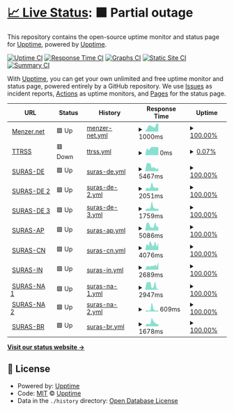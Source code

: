# [📈 Live Status](https://upptime.github.io/upptime): <!--live status--> **🟧 Partial outage**

This repository contains the open-source uptime monitor and status page for [Upptime](https://upptime.js.org), powered by [Upptime](https://github.com/upptime/upptime).

[![Uptime CI](https://github.com/upptime/upptime/workflows/Uptime%20CI/badge.svg)](https://github.com/upptime/upptime/actions?query=workflow%3A%22Uptime+CI%22)
[![Response Time CI](https://github.com/upptime/upptime/workflows/Response%20Time%20CI/badge.svg)](https://github.com/upptime/upptime/actions?query=workflow%3A%22Response+Time+CI%22)
[![Graphs CI](https://github.com/upptime/upptime/workflows/Graphs%20CI/badge.svg)](https://github.com/upptime/upptime/actions?query=workflow%3A%22Graphs+CI%22)
[![Static Site CI](https://github.com/upptime/upptime/workflows/Static%20Site%20CI/badge.svg)](https://github.com/upptime/upptime/actions?query=workflow%3A%22Static+Site+CI%22)
[![Summary CI](https://github.com/upptime/upptime/workflows/Summary%20CI/badge.svg)](https://github.com/upptime/upptime/actions?query=workflow%3A%22Summary+CI%22)

With [Upptime](https://upptime.js.org), you can get your own unlimited and free uptime monitor and status page, powered entirely by a GitHub repository. We use [Issues](https://github.com/upptime/upptime/issues) as incident reports, [Actions](https://github.com/upptime/upptime/actions) as uptime monitors, and [Pages](https://upptime.github.io/upptime) for the status page.

<!--start: status pages-->
<!-- This summary is generated by Upptime (https://github.com/upptime/upptime) -->
<!-- Do not edit this manually, your changes will be overwritten -->
<!-- prettier-ignore -->
| URL | Status | History | Response Time | Uptime |
| --- | ------ | ------- | ------------- | ------ |
| <img alt="" src="https://favicons.githubusercontent.com/menzer.net" height="13"> [Menzer.net](http://menzer.net) | 🟩 Up | [menzer-net.yml](https://github.com/cxt666/upptime/commits/HEAD/history/menzer-net.yml) | <details><summary><img alt="Response time graph" src="./graphs/menzer-net/response-time-week.png" height="20"> 1000ms</summary><br><a href="https://upptime.github.io/upptime/history/menzer-net"><img alt="Response time 1000" src="https://img.shields.io/endpoint?url=https%3A%2F%2Fraw.githubusercontent.com%2Fcxt666%2Fupptime%2FHEAD%2Fapi%2Fmenzer-net%2Fresponse-time.json"></a><br><a href="https://upptime.github.io/upptime/history/menzer-net"><img alt="24-hour response time 1000" src="https://img.shields.io/endpoint?url=https%3A%2F%2Fraw.githubusercontent.com%2Fcxt666%2Fupptime%2FHEAD%2Fapi%2Fmenzer-net%2Fresponse-time-day.json"></a><br><a href="https://upptime.github.io/upptime/history/menzer-net"><img alt="7-day response time 1000" src="https://img.shields.io/endpoint?url=https%3A%2F%2Fraw.githubusercontent.com%2Fcxt666%2Fupptime%2FHEAD%2Fapi%2Fmenzer-net%2Fresponse-time-week.json"></a><br><a href="https://upptime.github.io/upptime/history/menzer-net"><img alt="30-day response time 1000" src="https://img.shields.io/endpoint?url=https%3A%2F%2Fraw.githubusercontent.com%2Fcxt666%2Fupptime%2FHEAD%2Fapi%2Fmenzer-net%2Fresponse-time-month.json"></a><br><a href="https://upptime.github.io/upptime/history/menzer-net"><img alt="1-year response time 1000" src="https://img.shields.io/endpoint?url=https%3A%2F%2Fraw.githubusercontent.com%2Fcxt666%2Fupptime%2FHEAD%2Fapi%2Fmenzer-net%2Fresponse-time-year.json"></a></details> | <details><summary><a href="https://upptime.github.io/upptime/history/menzer-net">100.00%</a></summary><a href="https://upptime.github.io/upptime/history/menzer-net"><img alt="All-time uptime 100.00%" src="https://img.shields.io/endpoint?url=https%3A%2F%2Fraw.githubusercontent.com%2Fcxt666%2Fupptime%2FHEAD%2Fapi%2Fmenzer-net%2Fuptime.json"></a><br><a href="https://upptime.github.io/upptime/history/menzer-net"><img alt="24-hour uptime 100.00%" src="https://img.shields.io/endpoint?url=https%3A%2F%2Fraw.githubusercontent.com%2Fcxt666%2Fupptime%2FHEAD%2Fapi%2Fmenzer-net%2Fuptime-day.json"></a><br><a href="https://upptime.github.io/upptime/history/menzer-net"><img alt="7-day uptime 100.00%" src="https://img.shields.io/endpoint?url=https%3A%2F%2Fraw.githubusercontent.com%2Fcxt666%2Fupptime%2FHEAD%2Fapi%2Fmenzer-net%2Fuptime-week.json"></a><br><a href="https://upptime.github.io/upptime/history/menzer-net"><img alt="30-day uptime 100.00%" src="https://img.shields.io/endpoint?url=https%3A%2F%2Fraw.githubusercontent.com%2Fcxt666%2Fupptime%2FHEAD%2Fapi%2Fmenzer-net%2Fuptime-month.json"></a><br><a href="https://upptime.github.io/upptime/history/menzer-net"><img alt="1-year uptime 100.00%" src="https://img.shields.io/endpoint?url=https%3A%2F%2Fraw.githubusercontent.com%2Fcxt666%2Fupptime%2FHEAD%2Fapi%2Fmenzer-net%2Fuptime-year.json"></a></details>
| <img alt="" src="https://favicons.githubusercontent.com/reader.mnzr.de" height="13"> [TTRSS](https://reader.mnzr.de) | 🟥 Down | [ttrss.yml](https://github.com/cxt666/upptime/commits/HEAD/history/ttrss.yml) | <details><summary><img alt="Response time graph" src="./graphs/ttrss/response-time-week.png" height="20"> 0ms</summary><br><a href="https://upptime.github.io/upptime/history/ttrss"><img alt="Response time 0" src="https://img.shields.io/endpoint?url=https%3A%2F%2Fraw.githubusercontent.com%2Fcxt666%2Fupptime%2FHEAD%2Fapi%2Fttrss%2Fresponse-time.json"></a><br><a href="https://upptime.github.io/upptime/history/ttrss"><img alt="24-hour response time 0" src="https://img.shields.io/endpoint?url=https%3A%2F%2Fraw.githubusercontent.com%2Fcxt666%2Fupptime%2FHEAD%2Fapi%2Fttrss%2Fresponse-time-day.json"></a><br><a href="https://upptime.github.io/upptime/history/ttrss"><img alt="7-day response time 0" src="https://img.shields.io/endpoint?url=https%3A%2F%2Fraw.githubusercontent.com%2Fcxt666%2Fupptime%2FHEAD%2Fapi%2Fttrss%2Fresponse-time-week.json"></a><br><a href="https://upptime.github.io/upptime/history/ttrss"><img alt="30-day response time 0" src="https://img.shields.io/endpoint?url=https%3A%2F%2Fraw.githubusercontent.com%2Fcxt666%2Fupptime%2FHEAD%2Fapi%2Fttrss%2Fresponse-time-month.json"></a><br><a href="https://upptime.github.io/upptime/history/ttrss"><img alt="1-year response time 0" src="https://img.shields.io/endpoint?url=https%3A%2F%2Fraw.githubusercontent.com%2Fcxt666%2Fupptime%2FHEAD%2Fapi%2Fttrss%2Fresponse-time-year.json"></a></details> | <details><summary><a href="https://upptime.github.io/upptime/history/ttrss">0.07%</a></summary><a href="https://upptime.github.io/upptime/history/ttrss"><img alt="All-time uptime 0.07%" src="https://img.shields.io/endpoint?url=https%3A%2F%2Fraw.githubusercontent.com%2Fcxt666%2Fupptime%2FHEAD%2Fapi%2Fttrss%2Fuptime.json"></a><br><a href="https://upptime.github.io/upptime/history/ttrss"><img alt="24-hour uptime 0.07%" src="https://img.shields.io/endpoint?url=https%3A%2F%2Fraw.githubusercontent.com%2Fcxt666%2Fupptime%2FHEAD%2Fapi%2Fttrss%2Fuptime-day.json"></a><br><a href="https://upptime.github.io/upptime/history/ttrss"><img alt="7-day uptime 0.07%" src="https://img.shields.io/endpoint?url=https%3A%2F%2Fraw.githubusercontent.com%2Fcxt666%2Fupptime%2FHEAD%2Fapi%2Fttrss%2Fuptime-week.json"></a><br><a href="https://upptime.github.io/upptime/history/ttrss"><img alt="30-day uptime 0.07%" src="https://img.shields.io/endpoint?url=https%3A%2F%2Fraw.githubusercontent.com%2Fcxt666%2Fupptime%2FHEAD%2Fapi%2Fttrss%2Fuptime-month.json"></a><br><a href="https://upptime.github.io/upptime/history/ttrss"><img alt="1-year uptime 0.07%" src="https://img.shields.io/endpoint?url=https%3A%2F%2Fraw.githubusercontent.com%2Fcxt666%2Fupptime%2FHEAD%2Fapi%2Fttrss%2Fuptime-year.json"></a></details>
| <img alt="" src="https://favicons.githubusercontent.com/de-emea-vpn.schaeffler.com" height="13"> [SURAS-DE](https://de-emea-vpn.schaeffler.com/vpn) | 🟩 Up | [suras-de.yml](https://github.com/cxt666/upptime/commits/HEAD/history/suras-de.yml) | <details><summary><img alt="Response time graph" src="./graphs/suras-de/response-time-week.png" height="20"> 5467ms</summary><br><a href="https://upptime.github.io/upptime/history/suras-de"><img alt="Response time 5467" src="https://img.shields.io/endpoint?url=https%3A%2F%2Fraw.githubusercontent.com%2Fcxt666%2Fupptime%2FHEAD%2Fapi%2Fsuras-de%2Fresponse-time.json"></a><br><a href="https://upptime.github.io/upptime/history/suras-de"><img alt="24-hour response time 5467" src="https://img.shields.io/endpoint?url=https%3A%2F%2Fraw.githubusercontent.com%2Fcxt666%2Fupptime%2FHEAD%2Fapi%2Fsuras-de%2Fresponse-time-day.json"></a><br><a href="https://upptime.github.io/upptime/history/suras-de"><img alt="7-day response time 5467" src="https://img.shields.io/endpoint?url=https%3A%2F%2Fraw.githubusercontent.com%2Fcxt666%2Fupptime%2FHEAD%2Fapi%2Fsuras-de%2Fresponse-time-week.json"></a><br><a href="https://upptime.github.io/upptime/history/suras-de"><img alt="30-day response time 5467" src="https://img.shields.io/endpoint?url=https%3A%2F%2Fraw.githubusercontent.com%2Fcxt666%2Fupptime%2FHEAD%2Fapi%2Fsuras-de%2Fresponse-time-month.json"></a><br><a href="https://upptime.github.io/upptime/history/suras-de"><img alt="1-year response time 5467" src="https://img.shields.io/endpoint?url=https%3A%2F%2Fraw.githubusercontent.com%2Fcxt666%2Fupptime%2FHEAD%2Fapi%2Fsuras-de%2Fresponse-time-year.json"></a></details> | <details><summary><a href="https://upptime.github.io/upptime/history/suras-de">100.00%</a></summary><a href="https://upptime.github.io/upptime/history/suras-de"><img alt="All-time uptime 100.00%" src="https://img.shields.io/endpoint?url=https%3A%2F%2Fraw.githubusercontent.com%2Fcxt666%2Fupptime%2FHEAD%2Fapi%2Fsuras-de%2Fuptime.json"></a><br><a href="https://upptime.github.io/upptime/history/suras-de"><img alt="24-hour uptime 100.00%" src="https://img.shields.io/endpoint?url=https%3A%2F%2Fraw.githubusercontent.com%2Fcxt666%2Fupptime%2FHEAD%2Fapi%2Fsuras-de%2Fuptime-day.json"></a><br><a href="https://upptime.github.io/upptime/history/suras-de"><img alt="7-day uptime 100.00%" src="https://img.shields.io/endpoint?url=https%3A%2F%2Fraw.githubusercontent.com%2Fcxt666%2Fupptime%2FHEAD%2Fapi%2Fsuras-de%2Fuptime-week.json"></a><br><a href="https://upptime.github.io/upptime/history/suras-de"><img alt="30-day uptime 100.00%" src="https://img.shields.io/endpoint?url=https%3A%2F%2Fraw.githubusercontent.com%2Fcxt666%2Fupptime%2FHEAD%2Fapi%2Fsuras-de%2Fuptime-month.json"></a><br><a href="https://upptime.github.io/upptime/history/suras-de"><img alt="1-year uptime 100.00%" src="https://img.shields.io/endpoint?url=https%3A%2F%2Fraw.githubusercontent.com%2Fcxt666%2Fupptime%2FHEAD%2Fapi%2Fsuras-de%2Fuptime-year.json"></a></details>
| <img alt="" src="https://favicons.githubusercontent.com/de-emea2-vpn.schaeffler.com" height="13"> [SURAS-DE 2](https://de-emea2-vpn.schaeffler.com/vpn) | 🟩 Up | [suras-de-2.yml](https://github.com/cxt666/upptime/commits/HEAD/history/suras-de-2.yml) | <details><summary><img alt="Response time graph" src="./graphs/suras-de-2/response-time-week.png" height="20"> 2051ms</summary><br><a href="https://upptime.github.io/upptime/history/suras-de-2"><img alt="Response time 2051" src="https://img.shields.io/endpoint?url=https%3A%2F%2Fraw.githubusercontent.com%2Fcxt666%2Fupptime%2FHEAD%2Fapi%2Fsuras-de-2%2Fresponse-time.json"></a><br><a href="https://upptime.github.io/upptime/history/suras-de-2"><img alt="24-hour response time 2051" src="https://img.shields.io/endpoint?url=https%3A%2F%2Fraw.githubusercontent.com%2Fcxt666%2Fupptime%2FHEAD%2Fapi%2Fsuras-de-2%2Fresponse-time-day.json"></a><br><a href="https://upptime.github.io/upptime/history/suras-de-2"><img alt="7-day response time 2051" src="https://img.shields.io/endpoint?url=https%3A%2F%2Fraw.githubusercontent.com%2Fcxt666%2Fupptime%2FHEAD%2Fapi%2Fsuras-de-2%2Fresponse-time-week.json"></a><br><a href="https://upptime.github.io/upptime/history/suras-de-2"><img alt="30-day response time 2051" src="https://img.shields.io/endpoint?url=https%3A%2F%2Fraw.githubusercontent.com%2Fcxt666%2Fupptime%2FHEAD%2Fapi%2Fsuras-de-2%2Fresponse-time-month.json"></a><br><a href="https://upptime.github.io/upptime/history/suras-de-2"><img alt="1-year response time 2051" src="https://img.shields.io/endpoint?url=https%3A%2F%2Fraw.githubusercontent.com%2Fcxt666%2Fupptime%2FHEAD%2Fapi%2Fsuras-de-2%2Fresponse-time-year.json"></a></details> | <details><summary><a href="https://upptime.github.io/upptime/history/suras-de-2">100.00%</a></summary><a href="https://upptime.github.io/upptime/history/suras-de-2"><img alt="All-time uptime 100.00%" src="https://img.shields.io/endpoint?url=https%3A%2F%2Fraw.githubusercontent.com%2Fcxt666%2Fupptime%2FHEAD%2Fapi%2Fsuras-de-2%2Fuptime.json"></a><br><a href="https://upptime.github.io/upptime/history/suras-de-2"><img alt="24-hour uptime 100.00%" src="https://img.shields.io/endpoint?url=https%3A%2F%2Fraw.githubusercontent.com%2Fcxt666%2Fupptime%2FHEAD%2Fapi%2Fsuras-de-2%2Fuptime-day.json"></a><br><a href="https://upptime.github.io/upptime/history/suras-de-2"><img alt="7-day uptime 100.00%" src="https://img.shields.io/endpoint?url=https%3A%2F%2Fraw.githubusercontent.com%2Fcxt666%2Fupptime%2FHEAD%2Fapi%2Fsuras-de-2%2Fuptime-week.json"></a><br><a href="https://upptime.github.io/upptime/history/suras-de-2"><img alt="30-day uptime 100.00%" src="https://img.shields.io/endpoint?url=https%3A%2F%2Fraw.githubusercontent.com%2Fcxt666%2Fupptime%2FHEAD%2Fapi%2Fsuras-de-2%2Fuptime-month.json"></a><br><a href="https://upptime.github.io/upptime/history/suras-de-2"><img alt="1-year uptime 100.00%" src="https://img.shields.io/endpoint?url=https%3A%2F%2Fraw.githubusercontent.com%2Fcxt666%2Fupptime%2FHEAD%2Fapi%2Fsuras-de-2%2Fuptime-year.json"></a></details>
| <img alt="" src="https://favicons.githubusercontent.com/de-emea3-vpn.schaeffler.com" height="13"> [SURAS-DE 3](https://de-emea3-vpn.schaeffler.com/vpn) | 🟩 Up | [suras-de-3.yml](https://github.com/cxt666/upptime/commits/HEAD/history/suras-de-3.yml) | <details><summary><img alt="Response time graph" src="./graphs/suras-de-3/response-time-week.png" height="20"> 1759ms</summary><br><a href="https://upptime.github.io/upptime/history/suras-de-3"><img alt="Response time 1759" src="https://img.shields.io/endpoint?url=https%3A%2F%2Fraw.githubusercontent.com%2Fcxt666%2Fupptime%2FHEAD%2Fapi%2Fsuras-de-3%2Fresponse-time.json"></a><br><a href="https://upptime.github.io/upptime/history/suras-de-3"><img alt="24-hour response time 1759" src="https://img.shields.io/endpoint?url=https%3A%2F%2Fraw.githubusercontent.com%2Fcxt666%2Fupptime%2FHEAD%2Fapi%2Fsuras-de-3%2Fresponse-time-day.json"></a><br><a href="https://upptime.github.io/upptime/history/suras-de-3"><img alt="7-day response time 1759" src="https://img.shields.io/endpoint?url=https%3A%2F%2Fraw.githubusercontent.com%2Fcxt666%2Fupptime%2FHEAD%2Fapi%2Fsuras-de-3%2Fresponse-time-week.json"></a><br><a href="https://upptime.github.io/upptime/history/suras-de-3"><img alt="30-day response time 1759" src="https://img.shields.io/endpoint?url=https%3A%2F%2Fraw.githubusercontent.com%2Fcxt666%2Fupptime%2FHEAD%2Fapi%2Fsuras-de-3%2Fresponse-time-month.json"></a><br><a href="https://upptime.github.io/upptime/history/suras-de-3"><img alt="1-year response time 1759" src="https://img.shields.io/endpoint?url=https%3A%2F%2Fraw.githubusercontent.com%2Fcxt666%2Fupptime%2FHEAD%2Fapi%2Fsuras-de-3%2Fresponse-time-year.json"></a></details> | <details><summary><a href="https://upptime.github.io/upptime/history/suras-de-3">100.00%</a></summary><a href="https://upptime.github.io/upptime/history/suras-de-3"><img alt="All-time uptime 100.00%" src="https://img.shields.io/endpoint?url=https%3A%2F%2Fraw.githubusercontent.com%2Fcxt666%2Fupptime%2FHEAD%2Fapi%2Fsuras-de-3%2Fuptime.json"></a><br><a href="https://upptime.github.io/upptime/history/suras-de-3"><img alt="24-hour uptime 100.00%" src="https://img.shields.io/endpoint?url=https%3A%2F%2Fraw.githubusercontent.com%2Fcxt666%2Fupptime%2FHEAD%2Fapi%2Fsuras-de-3%2Fuptime-day.json"></a><br><a href="https://upptime.github.io/upptime/history/suras-de-3"><img alt="7-day uptime 100.00%" src="https://img.shields.io/endpoint?url=https%3A%2F%2Fraw.githubusercontent.com%2Fcxt666%2Fupptime%2FHEAD%2Fapi%2Fsuras-de-3%2Fuptime-week.json"></a><br><a href="https://upptime.github.io/upptime/history/suras-de-3"><img alt="30-day uptime 100.00%" src="https://img.shields.io/endpoint?url=https%3A%2F%2Fraw.githubusercontent.com%2Fcxt666%2Fupptime%2FHEAD%2Fapi%2Fsuras-de-3%2Fuptime-month.json"></a><br><a href="https://upptime.github.io/upptime/history/suras-de-3"><img alt="1-year uptime 100.00%" src="https://img.shields.io/endpoint?url=https%3A%2F%2Fraw.githubusercontent.com%2Fcxt666%2Fupptime%2FHEAD%2Fapi%2Fsuras-de-3%2Fuptime-year.json"></a></details>
| <img alt="" src="https://favicons.githubusercontent.com/kr-ap-vpn.schaeffler.com" height="13"> [SURAS-AP](https://kr-ap-vpn.schaeffler.com/vpn) | 🟩 Up | [suras-ap.yml](https://github.com/cxt666/upptime/commits/HEAD/history/suras-ap.yml) | <details><summary><img alt="Response time graph" src="./graphs/suras-ap/response-time-week.png" height="20"> 5086ms</summary><br><a href="https://upptime.github.io/upptime/history/suras-ap"><img alt="Response time 5086" src="https://img.shields.io/endpoint?url=https%3A%2F%2Fraw.githubusercontent.com%2Fcxt666%2Fupptime%2FHEAD%2Fapi%2Fsuras-ap%2Fresponse-time.json"></a><br><a href="https://upptime.github.io/upptime/history/suras-ap"><img alt="24-hour response time 5086" src="https://img.shields.io/endpoint?url=https%3A%2F%2Fraw.githubusercontent.com%2Fcxt666%2Fupptime%2FHEAD%2Fapi%2Fsuras-ap%2Fresponse-time-day.json"></a><br><a href="https://upptime.github.io/upptime/history/suras-ap"><img alt="7-day response time 5086" src="https://img.shields.io/endpoint?url=https%3A%2F%2Fraw.githubusercontent.com%2Fcxt666%2Fupptime%2FHEAD%2Fapi%2Fsuras-ap%2Fresponse-time-week.json"></a><br><a href="https://upptime.github.io/upptime/history/suras-ap"><img alt="30-day response time 5086" src="https://img.shields.io/endpoint?url=https%3A%2F%2Fraw.githubusercontent.com%2Fcxt666%2Fupptime%2FHEAD%2Fapi%2Fsuras-ap%2Fresponse-time-month.json"></a><br><a href="https://upptime.github.io/upptime/history/suras-ap"><img alt="1-year response time 5086" src="https://img.shields.io/endpoint?url=https%3A%2F%2Fraw.githubusercontent.com%2Fcxt666%2Fupptime%2FHEAD%2Fapi%2Fsuras-ap%2Fresponse-time-year.json"></a></details> | <details><summary><a href="https://upptime.github.io/upptime/history/suras-ap">100.00%</a></summary><a href="https://upptime.github.io/upptime/history/suras-ap"><img alt="All-time uptime 100.00%" src="https://img.shields.io/endpoint?url=https%3A%2F%2Fraw.githubusercontent.com%2Fcxt666%2Fupptime%2FHEAD%2Fapi%2Fsuras-ap%2Fuptime.json"></a><br><a href="https://upptime.github.io/upptime/history/suras-ap"><img alt="24-hour uptime 100.00%" src="https://img.shields.io/endpoint?url=https%3A%2F%2Fraw.githubusercontent.com%2Fcxt666%2Fupptime%2FHEAD%2Fapi%2Fsuras-ap%2Fuptime-day.json"></a><br><a href="https://upptime.github.io/upptime/history/suras-ap"><img alt="7-day uptime 100.00%" src="https://img.shields.io/endpoint?url=https%3A%2F%2Fraw.githubusercontent.com%2Fcxt666%2Fupptime%2FHEAD%2Fapi%2Fsuras-ap%2Fuptime-week.json"></a><br><a href="https://upptime.github.io/upptime/history/suras-ap"><img alt="30-day uptime 100.00%" src="https://img.shields.io/endpoint?url=https%3A%2F%2Fraw.githubusercontent.com%2Fcxt666%2Fupptime%2FHEAD%2Fapi%2Fsuras-ap%2Fuptime-month.json"></a><br><a href="https://upptime.github.io/upptime/history/suras-ap"><img alt="1-year uptime 100.00%" src="https://img.shields.io/endpoint?url=https%3A%2F%2Fraw.githubusercontent.com%2Fcxt666%2Fupptime%2FHEAD%2Fapi%2Fsuras-ap%2Fuptime-year.json"></a></details>
| <img alt="" src="https://favicons.githubusercontent.com/cn-ap-vpn.schaefflercn.com" height="13"> [SURAS-CN](https://cn-ap-vpn.schaefflercn.com/vpn) | 🟩 Up | [suras-cn.yml](https://github.com/cxt666/upptime/commits/HEAD/history/suras-cn.yml) | <details><summary><img alt="Response time graph" src="./graphs/suras-cn/response-time-week.png" height="20"> 4076ms</summary><br><a href="https://upptime.github.io/upptime/history/suras-cn"><img alt="Response time 4076" src="https://img.shields.io/endpoint?url=https%3A%2F%2Fraw.githubusercontent.com%2Fcxt666%2Fupptime%2FHEAD%2Fapi%2Fsuras-cn%2Fresponse-time.json"></a><br><a href="https://upptime.github.io/upptime/history/suras-cn"><img alt="24-hour response time 4076" src="https://img.shields.io/endpoint?url=https%3A%2F%2Fraw.githubusercontent.com%2Fcxt666%2Fupptime%2FHEAD%2Fapi%2Fsuras-cn%2Fresponse-time-day.json"></a><br><a href="https://upptime.github.io/upptime/history/suras-cn"><img alt="7-day response time 4076" src="https://img.shields.io/endpoint?url=https%3A%2F%2Fraw.githubusercontent.com%2Fcxt666%2Fupptime%2FHEAD%2Fapi%2Fsuras-cn%2Fresponse-time-week.json"></a><br><a href="https://upptime.github.io/upptime/history/suras-cn"><img alt="30-day response time 4076" src="https://img.shields.io/endpoint?url=https%3A%2F%2Fraw.githubusercontent.com%2Fcxt666%2Fupptime%2FHEAD%2Fapi%2Fsuras-cn%2Fresponse-time-month.json"></a><br><a href="https://upptime.github.io/upptime/history/suras-cn"><img alt="1-year response time 4076" src="https://img.shields.io/endpoint?url=https%3A%2F%2Fraw.githubusercontent.com%2Fcxt666%2Fupptime%2FHEAD%2Fapi%2Fsuras-cn%2Fresponse-time-year.json"></a></details> | <details><summary><a href="https://upptime.github.io/upptime/history/suras-cn">100.00%</a></summary><a href="https://upptime.github.io/upptime/history/suras-cn"><img alt="All-time uptime 100.00%" src="https://img.shields.io/endpoint?url=https%3A%2F%2Fraw.githubusercontent.com%2Fcxt666%2Fupptime%2FHEAD%2Fapi%2Fsuras-cn%2Fuptime.json"></a><br><a href="https://upptime.github.io/upptime/history/suras-cn"><img alt="24-hour uptime 100.00%" src="https://img.shields.io/endpoint?url=https%3A%2F%2Fraw.githubusercontent.com%2Fcxt666%2Fupptime%2FHEAD%2Fapi%2Fsuras-cn%2Fuptime-day.json"></a><br><a href="https://upptime.github.io/upptime/history/suras-cn"><img alt="7-day uptime 100.00%" src="https://img.shields.io/endpoint?url=https%3A%2F%2Fraw.githubusercontent.com%2Fcxt666%2Fupptime%2FHEAD%2Fapi%2Fsuras-cn%2Fuptime-week.json"></a><br><a href="https://upptime.github.io/upptime/history/suras-cn"><img alt="30-day uptime 100.00%" src="https://img.shields.io/endpoint?url=https%3A%2F%2Fraw.githubusercontent.com%2Fcxt666%2Fupptime%2FHEAD%2Fapi%2Fsuras-cn%2Fuptime-month.json"></a><br><a href="https://upptime.github.io/upptime/history/suras-cn"><img alt="1-year uptime 100.00%" src="https://img.shields.io/endpoint?url=https%3A%2F%2Fraw.githubusercontent.com%2Fcxt666%2Fupptime%2FHEAD%2Fapi%2Fsuras-cn%2Fuptime-year.json"></a></details>
| <img alt="" src="https://favicons.githubusercontent.com/in-ap-vpn.schaeffler.com" height="13"> [SURAS-IN](https://in-ap-vpn.schaeffler.com/vpn) | 🟩 Up | [suras-in.yml](https://github.com/cxt666/upptime/commits/HEAD/history/suras-in.yml) | <details><summary><img alt="Response time graph" src="./graphs/suras-in/response-time-week.png" height="20"> 2689ms</summary><br><a href="https://upptime.github.io/upptime/history/suras-in"><img alt="Response time 2689" src="https://img.shields.io/endpoint?url=https%3A%2F%2Fraw.githubusercontent.com%2Fcxt666%2Fupptime%2FHEAD%2Fapi%2Fsuras-in%2Fresponse-time.json"></a><br><a href="https://upptime.github.io/upptime/history/suras-in"><img alt="24-hour response time 2689" src="https://img.shields.io/endpoint?url=https%3A%2F%2Fraw.githubusercontent.com%2Fcxt666%2Fupptime%2FHEAD%2Fapi%2Fsuras-in%2Fresponse-time-day.json"></a><br><a href="https://upptime.github.io/upptime/history/suras-in"><img alt="7-day response time 2689" src="https://img.shields.io/endpoint?url=https%3A%2F%2Fraw.githubusercontent.com%2Fcxt666%2Fupptime%2FHEAD%2Fapi%2Fsuras-in%2Fresponse-time-week.json"></a><br><a href="https://upptime.github.io/upptime/history/suras-in"><img alt="30-day response time 2689" src="https://img.shields.io/endpoint?url=https%3A%2F%2Fraw.githubusercontent.com%2Fcxt666%2Fupptime%2FHEAD%2Fapi%2Fsuras-in%2Fresponse-time-month.json"></a><br><a href="https://upptime.github.io/upptime/history/suras-in"><img alt="1-year response time 2689" src="https://img.shields.io/endpoint?url=https%3A%2F%2Fraw.githubusercontent.com%2Fcxt666%2Fupptime%2FHEAD%2Fapi%2Fsuras-in%2Fresponse-time-year.json"></a></details> | <details><summary><a href="https://upptime.github.io/upptime/history/suras-in">100.00%</a></summary><a href="https://upptime.github.io/upptime/history/suras-in"><img alt="All-time uptime 100.00%" src="https://img.shields.io/endpoint?url=https%3A%2F%2Fraw.githubusercontent.com%2Fcxt666%2Fupptime%2FHEAD%2Fapi%2Fsuras-in%2Fuptime.json"></a><br><a href="https://upptime.github.io/upptime/history/suras-in"><img alt="24-hour uptime 100.00%" src="https://img.shields.io/endpoint?url=https%3A%2F%2Fraw.githubusercontent.com%2Fcxt666%2Fupptime%2FHEAD%2Fapi%2Fsuras-in%2Fuptime-day.json"></a><br><a href="https://upptime.github.io/upptime/history/suras-in"><img alt="7-day uptime 100.00%" src="https://img.shields.io/endpoint?url=https%3A%2F%2Fraw.githubusercontent.com%2Fcxt666%2Fupptime%2FHEAD%2Fapi%2Fsuras-in%2Fuptime-week.json"></a><br><a href="https://upptime.github.io/upptime/history/suras-in"><img alt="30-day uptime 100.00%" src="https://img.shields.io/endpoint?url=https%3A%2F%2Fraw.githubusercontent.com%2Fcxt666%2Fupptime%2FHEAD%2Fapi%2Fsuras-in%2Fuptime-month.json"></a><br><a href="https://upptime.github.io/upptime/history/suras-in"><img alt="1-year uptime 100.00%" src="https://img.shields.io/endpoint?url=https%3A%2F%2Fraw.githubusercontent.com%2Fcxt666%2Fupptime%2FHEAD%2Fapi%2Fsuras-in%2Fuptime-year.json"></a></details>
| <img alt="" src="https://favicons.githubusercontent.com/us-equ1-vpn.schaeffler.com" height="13"> [SURAS-NA 1](https://us-equ1-vpn.schaeffler.com/vpn) | 🟩 Up | [suras-na-1.yml](https://github.com/cxt666/upptime/commits/HEAD/history/suras-na-1.yml) | <details><summary><img alt="Response time graph" src="./graphs/suras-na-1/response-time-week.png" height="20"> 2947ms</summary><br><a href="https://upptime.github.io/upptime/history/suras-na-1"><img alt="Response time 2947" src="https://img.shields.io/endpoint?url=https%3A%2F%2Fraw.githubusercontent.com%2Fcxt666%2Fupptime%2FHEAD%2Fapi%2Fsuras-na-1%2Fresponse-time.json"></a><br><a href="https://upptime.github.io/upptime/history/suras-na-1"><img alt="24-hour response time 2947" src="https://img.shields.io/endpoint?url=https%3A%2F%2Fraw.githubusercontent.com%2Fcxt666%2Fupptime%2FHEAD%2Fapi%2Fsuras-na-1%2Fresponse-time-day.json"></a><br><a href="https://upptime.github.io/upptime/history/suras-na-1"><img alt="7-day response time 2947" src="https://img.shields.io/endpoint?url=https%3A%2F%2Fraw.githubusercontent.com%2Fcxt666%2Fupptime%2FHEAD%2Fapi%2Fsuras-na-1%2Fresponse-time-week.json"></a><br><a href="https://upptime.github.io/upptime/history/suras-na-1"><img alt="30-day response time 2947" src="https://img.shields.io/endpoint?url=https%3A%2F%2Fraw.githubusercontent.com%2Fcxt666%2Fupptime%2FHEAD%2Fapi%2Fsuras-na-1%2Fresponse-time-month.json"></a><br><a href="https://upptime.github.io/upptime/history/suras-na-1"><img alt="1-year response time 2947" src="https://img.shields.io/endpoint?url=https%3A%2F%2Fraw.githubusercontent.com%2Fcxt666%2Fupptime%2FHEAD%2Fapi%2Fsuras-na-1%2Fresponse-time-year.json"></a></details> | <details><summary><a href="https://upptime.github.io/upptime/history/suras-na-1">100.00%</a></summary><a href="https://upptime.github.io/upptime/history/suras-na-1"><img alt="All-time uptime 100.00%" src="https://img.shields.io/endpoint?url=https%3A%2F%2Fraw.githubusercontent.com%2Fcxt666%2Fupptime%2FHEAD%2Fapi%2Fsuras-na-1%2Fuptime.json"></a><br><a href="https://upptime.github.io/upptime/history/suras-na-1"><img alt="24-hour uptime 100.00%" src="https://img.shields.io/endpoint?url=https%3A%2F%2Fraw.githubusercontent.com%2Fcxt666%2Fupptime%2FHEAD%2Fapi%2Fsuras-na-1%2Fuptime-day.json"></a><br><a href="https://upptime.github.io/upptime/history/suras-na-1"><img alt="7-day uptime 100.00%" src="https://img.shields.io/endpoint?url=https%3A%2F%2Fraw.githubusercontent.com%2Fcxt666%2Fupptime%2FHEAD%2Fapi%2Fsuras-na-1%2Fuptime-week.json"></a><br><a href="https://upptime.github.io/upptime/history/suras-na-1"><img alt="30-day uptime 100.00%" src="https://img.shields.io/endpoint?url=https%3A%2F%2Fraw.githubusercontent.com%2Fcxt666%2Fupptime%2FHEAD%2Fapi%2Fsuras-na-1%2Fuptime-month.json"></a><br><a href="https://upptime.github.io/upptime/history/suras-na-1"><img alt="1-year uptime 100.00%" src="https://img.shields.io/endpoint?url=https%3A%2F%2Fraw.githubusercontent.com%2Fcxt666%2Fupptime%2FHEAD%2Fapi%2Fsuras-na-1%2Fuptime-year.json"></a></details>
| <img alt="" src="https://favicons.githubusercontent.com/us-na2-vpn.schaeffler.com" height="13"> [SURAS-NA 2](https://us-na2-vpn.schaeffler.com/vpn) | 🟩 Up | [suras-na-2.yml](https://github.com/cxt666/upptime/commits/HEAD/history/suras-na-2.yml) | <details><summary><img alt="Response time graph" src="./graphs/suras-na-2/response-time-week.png" height="20"> 609ms</summary><br><a href="https://upptime.github.io/upptime/history/suras-na-2"><img alt="Response time 609" src="https://img.shields.io/endpoint?url=https%3A%2F%2Fraw.githubusercontent.com%2Fcxt666%2Fupptime%2FHEAD%2Fapi%2Fsuras-na-2%2Fresponse-time.json"></a><br><a href="https://upptime.github.io/upptime/history/suras-na-2"><img alt="24-hour response time 609" src="https://img.shields.io/endpoint?url=https%3A%2F%2Fraw.githubusercontent.com%2Fcxt666%2Fupptime%2FHEAD%2Fapi%2Fsuras-na-2%2Fresponse-time-day.json"></a><br><a href="https://upptime.github.io/upptime/history/suras-na-2"><img alt="7-day response time 609" src="https://img.shields.io/endpoint?url=https%3A%2F%2Fraw.githubusercontent.com%2Fcxt666%2Fupptime%2FHEAD%2Fapi%2Fsuras-na-2%2Fresponse-time-week.json"></a><br><a href="https://upptime.github.io/upptime/history/suras-na-2"><img alt="30-day response time 609" src="https://img.shields.io/endpoint?url=https%3A%2F%2Fraw.githubusercontent.com%2Fcxt666%2Fupptime%2FHEAD%2Fapi%2Fsuras-na-2%2Fresponse-time-month.json"></a><br><a href="https://upptime.github.io/upptime/history/suras-na-2"><img alt="1-year response time 609" src="https://img.shields.io/endpoint?url=https%3A%2F%2Fraw.githubusercontent.com%2Fcxt666%2Fupptime%2FHEAD%2Fapi%2Fsuras-na-2%2Fresponse-time-year.json"></a></details> | <details><summary><a href="https://upptime.github.io/upptime/history/suras-na-2">100.00%</a></summary><a href="https://upptime.github.io/upptime/history/suras-na-2"><img alt="All-time uptime 100.00%" src="https://img.shields.io/endpoint?url=https%3A%2F%2Fraw.githubusercontent.com%2Fcxt666%2Fupptime%2FHEAD%2Fapi%2Fsuras-na-2%2Fuptime.json"></a><br><a href="https://upptime.github.io/upptime/history/suras-na-2"><img alt="24-hour uptime 100.00%" src="https://img.shields.io/endpoint?url=https%3A%2F%2Fraw.githubusercontent.com%2Fcxt666%2Fupptime%2FHEAD%2Fapi%2Fsuras-na-2%2Fuptime-day.json"></a><br><a href="https://upptime.github.io/upptime/history/suras-na-2"><img alt="7-day uptime 100.00%" src="https://img.shields.io/endpoint?url=https%3A%2F%2Fraw.githubusercontent.com%2Fcxt666%2Fupptime%2FHEAD%2Fapi%2Fsuras-na-2%2Fuptime-week.json"></a><br><a href="https://upptime.github.io/upptime/history/suras-na-2"><img alt="30-day uptime 100.00%" src="https://img.shields.io/endpoint?url=https%3A%2F%2Fraw.githubusercontent.com%2Fcxt666%2Fupptime%2FHEAD%2Fapi%2Fsuras-na-2%2Fuptime-month.json"></a><br><a href="https://upptime.github.io/upptime/history/suras-na-2"><img alt="1-year uptime 100.00%" src="https://img.shields.io/endpoint?url=https%3A%2F%2Fraw.githubusercontent.com%2Fcxt666%2Fupptime%2FHEAD%2Fapi%2Fsuras-na-2%2Fuptime-year.json"></a></details>
| <img alt="" src="https://favicons.githubusercontent.com/br-sa-vpn.schaeffler.com" height="13"> [SURAS-BR](https://br-sa-vpn.schaeffler.com/vpn) | 🟩 Up | [suras-br.yml](https://github.com/cxt666/upptime/commits/HEAD/history/suras-br.yml) | <details><summary><img alt="Response time graph" src="./graphs/suras-br/response-time-week.png" height="20"> 1678ms</summary><br><a href="https://upptime.github.io/upptime/history/suras-br"><img alt="Response time 1678" src="https://img.shields.io/endpoint?url=https%3A%2F%2Fraw.githubusercontent.com%2Fcxt666%2Fupptime%2FHEAD%2Fapi%2Fsuras-br%2Fresponse-time.json"></a><br><a href="https://upptime.github.io/upptime/history/suras-br"><img alt="24-hour response time 1678" src="https://img.shields.io/endpoint?url=https%3A%2F%2Fraw.githubusercontent.com%2Fcxt666%2Fupptime%2FHEAD%2Fapi%2Fsuras-br%2Fresponse-time-day.json"></a><br><a href="https://upptime.github.io/upptime/history/suras-br"><img alt="7-day response time 1678" src="https://img.shields.io/endpoint?url=https%3A%2F%2Fraw.githubusercontent.com%2Fcxt666%2Fupptime%2FHEAD%2Fapi%2Fsuras-br%2Fresponse-time-week.json"></a><br><a href="https://upptime.github.io/upptime/history/suras-br"><img alt="30-day response time 1678" src="https://img.shields.io/endpoint?url=https%3A%2F%2Fraw.githubusercontent.com%2Fcxt666%2Fupptime%2FHEAD%2Fapi%2Fsuras-br%2Fresponse-time-month.json"></a><br><a href="https://upptime.github.io/upptime/history/suras-br"><img alt="1-year response time 1678" src="https://img.shields.io/endpoint?url=https%3A%2F%2Fraw.githubusercontent.com%2Fcxt666%2Fupptime%2FHEAD%2Fapi%2Fsuras-br%2Fresponse-time-year.json"></a></details> | <details><summary><a href="https://upptime.github.io/upptime/history/suras-br">100.00%</a></summary><a href="https://upptime.github.io/upptime/history/suras-br"><img alt="All-time uptime 100.00%" src="https://img.shields.io/endpoint?url=https%3A%2F%2Fraw.githubusercontent.com%2Fcxt666%2Fupptime%2FHEAD%2Fapi%2Fsuras-br%2Fuptime.json"></a><br><a href="https://upptime.github.io/upptime/history/suras-br"><img alt="24-hour uptime 100.00%" src="https://img.shields.io/endpoint?url=https%3A%2F%2Fraw.githubusercontent.com%2Fcxt666%2Fupptime%2FHEAD%2Fapi%2Fsuras-br%2Fuptime-day.json"></a><br><a href="https://upptime.github.io/upptime/history/suras-br"><img alt="7-day uptime 100.00%" src="https://img.shields.io/endpoint?url=https%3A%2F%2Fraw.githubusercontent.com%2Fcxt666%2Fupptime%2FHEAD%2Fapi%2Fsuras-br%2Fuptime-week.json"></a><br><a href="https://upptime.github.io/upptime/history/suras-br"><img alt="30-day uptime 100.00%" src="https://img.shields.io/endpoint?url=https%3A%2F%2Fraw.githubusercontent.com%2Fcxt666%2Fupptime%2FHEAD%2Fapi%2Fsuras-br%2Fuptime-month.json"></a><br><a href="https://upptime.github.io/upptime/history/suras-br"><img alt="1-year uptime 100.00%" src="https://img.shields.io/endpoint?url=https%3A%2F%2Fraw.githubusercontent.com%2Fcxt666%2Fupptime%2FHEAD%2Fapi%2Fsuras-br%2Fuptime-year.json"></a></details>

<!--end: status pages-->

[**Visit our status website →**](https://upptime.github.io/upptime)

## 📄 License

- Powered by: [Upptime](https://github.com/upptime/upptime)
- Code: [MIT](./LICENSE) © [Upptime](https://upptime.js.org)
- Data in the `./history` directory: [Open Database License](https://opendatacommons.org/licenses/odbl/1-0/)
